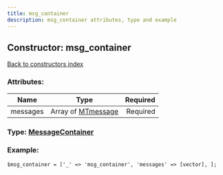 ```yaml
---
title: msg_container
description: msg_container attributes, type and example
---
```

## Constructor: msg\_container  
[Back to constructors index](index.md)



### Attributes:

| Name     |    Type       | Required |
|----------|:-------------:|---------:|
|messages|Array of [MTmessage](../constructors/MTmessage.md) | Required|



### Type: [MessageContainer](../types/MessageContainer.md)


### Example:

```
$msg_container = ['_' => 'msg_container', 'messages' => [vector], ];
```